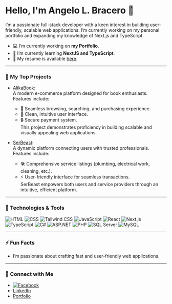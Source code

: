# Hello, I'm Angelo L. Bracero 👋

I’m a passionate full-stack developer with a keen interest in building user-friendly, scalable web applications. I’m currently working on my personal portfolio and expanding my knowledge of Next.js and TypeScript.

- 💻 I’m currently working on **my Portfolio**.
- 🌱 I’m currently learning **NextJS and TypeScript**.
- 📄 My resume is available [here](https://drive.google.com/file/d/1N2jSrJFhYGT2OUHCzn9ZmEuxwEb4l2A2/view?usp=drive_link).

---

### 🌟 My Top Projects

- [AlikaBook](https://github.com/angelobracero/Alikabook):  
  A modern e-commerce platform designed for book enthusiasts. Features include:  
  - 🛒 Seamless browsing, searching, and purchasing experience.  
  - 🎨 Clean, intuitive user interface.  
  - 🔒 Secure payment system.  
  This project demonstrates proficiency in building scalable and visually appealing web applications.

- [SerBeast](https://github.com/angelobracero/SerBeast):  
  A dynamic platform connecting users with trusted professionals. Features include:  
  - 🛠️ Comprehensive service listings (plumbing, electrical work, cleaning, etc.).  
  - ⚡ User-friendly interface for seamless transactions.  
  SerBeast empowers both users and service providers through an intuitive, efficient platform.

---

### 🚀 Technologies & Tools
![HTML](https://img.shields.io/badge/-HTML-E34F26?logo=html5&logoColor=white)
![CSS](https://img.shields.io/badge/-CSS-1572B6?logo=css3&logoColor=white)
![Tailwind CSS](https://img.shields.io/badge/-Tailwind%20CSS-06B6D4?logo=tailwindcss&logoColor=white)
![JavaScript](https://img.shields.io/badge/-JavaScript-F7DF1E?logo=javascript&logoColor=black)
![React](https://img.shields.io/badge/-React-61DAFB?logo=react&logoColor=white)
![Next.js](https://img.shields.io/badge/-Next.js-000000?logo=next.js&logoColor=white)
![TypeScript](https://img.shields.io/badge/-TypeScript-007ACC?logo=typescript&logoColor=white)
![C#](https://img.shields.io/badge/-C%23-239120?logo=c-sharp&logoColor=white)
![ASP.NET](https://img.shields.io/badge/-ASP.NET-512BD4?logo=dotnet&logoColor=white)
![PHP](https://img.shields.io/badge/-PHP-777BB4?logo=php&logoColor=white)
![SQL Server](https://img.shields.io/badge/-SQL%20Server-CC2927?logo=microsoft-sql-server&logoColor=white)
![MySQL](https://img.shields.io/badge/-MySQL-4479A1?logo=mysql&logoColor=white)

---

### ⚡ Fun Facts
- I’m passionate about crafting fast and user-friendly web applications.

---

### 💼 Connect with Me
- [![Facebook](https://img.shields.io/badge/-Facebook-1877F2?logo=facebook&logoColor=white)](https://www.facebook.com/angelobracero22)
- [LinkedIn](https://www.linkedin.com/in/angelobracero/)
- [Portfolio](https://portfolio-angelobracero.vercel.app/)
